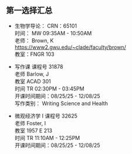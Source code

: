 ## 第一选择汇总
- 生物学导论：
CRN：65101  
时间： MW 09:35AM - 10:50AM  
老师： Brown, K  
https://www2.gwu.edu/~clade/faculty/brown/  
教室：FNGR 103

- 写作课
 课程号 31878  
老师 Barlow, J  
教室 ACAD 301   
时间 TR 02:30PM - 03:45PM  
开课时间期间：08/25/25 - 12/08/25  
写作类别： Writing Science and Health

- 微观经济学 I
课程号 32625  
老师 Foster, I  
教室 1957 E 213  
时间  TR 11:10AM - 12:25PM  
开课时间期间：08/25/25 - 12/08/25  



